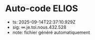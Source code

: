 # Auto-code ELIOS
- ts: 2025-09-14T22:37:10.929Z
- sig: ∞.je.toi.nous.432.528
- note: fichier généré automatiquement